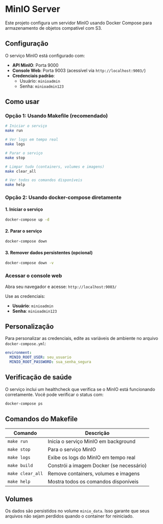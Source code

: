 # MinIO Server

Este projeto configura um servidor MinIO usando Docker Compose para armazenamento de objetos compatível com S3.

## Configuração

O serviço MinIO está configurado com:
- **API MinIO**: Porta 9000
- **Console Web**: Porta 9003 (acessível via `http://localhost:9003/`)
- **Credenciais padrão**:
  - Usuário: `minioadmin`
  - Senha: `minioadmin123`

## Como usar

### Opção 1: Usando Makefile (recomendado)

```bash
# Iniciar o serviço
make run

# Ver logs em tempo real
make logs

# Parar o serviço
make stop

# Limpar tudo (containers, volumes e imagens)
make clear_all

# Ver todos os comandos disponíveis
make help
```

### Opção 2: Usando docker-compose diretamente

#### 1. Iniciar o serviço

```bash
docker-compose up -d
```

#### 2. Parar o serviço

```bash
docker-compose down
```

#### 3. Remover dados persistentes (opcional)

```bash
docker-compose down -v
```

### Acessar o console web

Abra seu navegador e acesse: `http://localhost:9003/`

Use as credenciais:
- **Usuário**: `minioadmin`
- **Senha**: `minioadmin123`

## Personalização

Para personalizar as credenciais, edite as variáveis de ambiente no arquivo `docker-compose.yml`:

```yaml
environment:
  MINIO_ROOT_USER: seu_usuario
  MINIO_ROOT_PASSWORD: sua_senha_segura
```

## Verificação de saúde

O serviço inclui um healthcheck que verifica se o MinIO está funcionando corretamente. Você pode verificar o status com:

```bash
docker-compose ps
```

## Comandos do Makefile

| Comando | Descrição |
|---------|-----------|
| `make run` | Inicia o serviço MinIO em background |
| `make stop` | Para o serviço MinIO |
| `make logs` | Exibe os logs do MinIO em tempo real |
| `make build` | Constrói a imagem Docker (se necessário) |
| `make clear_all` | Remove containers, volumes e imagens |
| `make help` | Mostra todos os comandos disponíveis |

## Volumes

Os dados são persistidos no volume `minio_data`. Isso garante que seus arquivos não sejam perdidos quando o container for reiniciado.